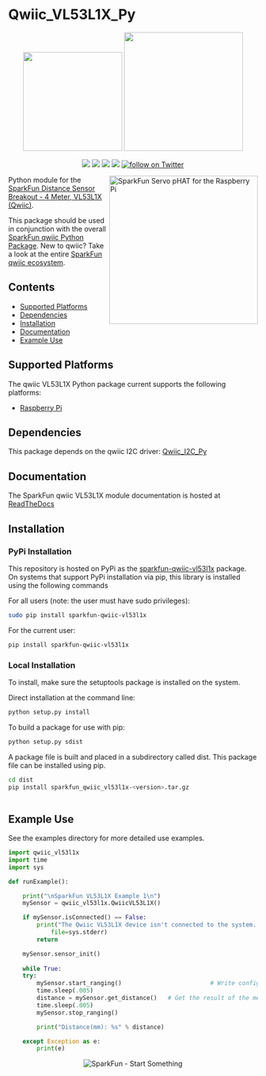 Qwiic_VL53L1X_Py
==============

<p align="center">
   <img src="https://cdn.sparkfun.com/assets/custom_pages/2/7/2/qwiic-logo-registered.jpg"  width=200>  
   <img src="https://www.python.org/static/community_logos/python-logo-master-v3-TM.png"  width=240>   
</p>
<p align="center">
	<a href="https://pypi.org/project/sparkfun-qwiic-vl53l1x/" alt="Package">
		<img src="https://img.shields.io/pypi/pyversions/sparkfun_qwiic_vl53l1x.svg" /></a>
	<a href="https://github.com/sparkfun/Qwiic_VL53L1X_Py/issues" alt="Issues">
		<img src="https://img.shields.io/github/issues/sparkfun/Qwiic_VL53L1X_Py.svg" /></a>
	<a href="https://qwiic-VL53L1X-py.readthedocs.io/en/latest/?" alt="Documentation">
		<img src="https://readthedocs.org/projects/qwiic-vl53l1x-py/badge/?version=latest&style=flat" /></a>
	<a href="https://github.com/sparkfun/Qwiic_VL53L1X_Py/blob/master/LICENSE" alt="License">
		<img src="https://img.shields.io/badge/license-MIT-blue.svg" /></a>
	<a href="https://twitter.com/intent/follow?screen_name=sparkfun">
        	<img src="https://img.shields.io/twitter/follow/sparkfun.svg?style=social&logo=twitter"
           	 alt="follow on Twitter"></a>
	
</p>

<img src="https://cdn.sparkfun.com/assets/parts/1/2/9/4/8/14722-SparkFun_Distance_Sensor_Breakout-_4_Meter__VL53L1X__Qwiic_-01.jpg"  align="right" width=300 alt="SparkFun Servo pHAT for the Raspberry Pi">

Python module for the [SparkFun Distance Sensor Breakout - 4 Meter, VL53L1X (Qwiic)](https://www.sparkfun.com/products/14722).

This package should be used in conjunction with the overall [SparkFun qwiic Python Package](https://github.com/sparkfun/Qwiic_Py). New to qwiic? Take a look at the entire [SparkFun qwiic ecosystem](https://www.sparkfun.com/qwiic).

## Contents
* [Supported Platforms](#supported-platforms)
* [Dependencies](#dependencies)
* [Installation](#installation)
* [Documentation](#documentation)
* [Example Use](#example-use)

Supported Platforms
--------------------
The qwiic VL53L1X Python package current supports the following platforms:
* [Raspberry Pi](https://www.sparkfun.com/search/results?term=raspberry+pi)
<!-- Platforms to be tested
* [NVidia Jetson Nano](https://www.sparkfun.com/products/15297)
* [Google Coral Development Board](https://www.sparkfun.com/products/15318)
-->

Dependencies 
---------------
This package depends on the qwiic I2C driver: [Qwiic_I2C_Py](https://github.com/sparkfun/Qwiic_I2C_Py)

Documentation
-------------
The SparkFun qwiic VL53L1X module documentation is hosted at [ReadTheDocs](https://qwiic-VL53L1X-py.readthedocs.io/en/latest/?)

Installation
-------------

### PyPi Installation
This repository is hosted on PyPi as the [sparkfun-qwiic-vl53l1x](https://pypi.org/project/sparkfun-qwiic-vl53l1x/) package. On systems that support PyPi installation via pip, this library is installed using the following commands

For all users (note: the user must have sudo privileges):
```sh
sudo pip install sparkfun-qwiic-vl53l1x
```
For the current user:

```sh
pip install sparkfun-qwiic-vl53l1x
```

### Local Installation
To install, make sure the setuptools package is installed on the system.

Direct installation at the command line:
```sh
python setup.py install
```

To build a package for use with pip:
```sh
python setup.py sdist
 ```
A package file is built and placed in a subdirectory called dist. This package file can be installed using pip.
```sh
cd dist
pip install sparkfun_qwiic_vl53l1x-<version>.tar.gz
  
```
Example Use
 ---------------
See the examples directory for more detailed use examples.

```python
import qwiic_vl53l1x
import time
import sys

def runExample():

	print("\nSparkFun VL53L1X Example 1\n")
	mySensor = qwiic_vl53l1x.QwiicVL53L1X()

	if mySensor.isConnected() == False:
		print("The Qwiic VL53L1X device isn't connected to the system. Please check your connection", \
			file=sys.stderr)
		return

	mySensor.sensor_init()
  
	while True:
	try:
		mySensor.start_ranging()						 # Write configuration bytes to initiate measurement
		time.sleep(.005)
		distance = mySensor.get_distance()	 # Get the result of the measurement from the sensor
		time.sleep(.005)
		mySensor.stop_ranging()

		print("Distance(mm): %s" % distance)

	except Exception as e:
		print(e)
```
<p align="center">
<img src="https://cdn.sparkfun.com/assets/custom_pages/3/3/4/dark-logo-red-flame.png" alt="SparkFun - Start Something">
</p>
